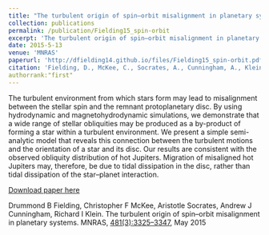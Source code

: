 ```yaml
---
title: "The turbulent origin of spin–orbit misalignment in planetary systems"
collection: publications
permalink: /publication/Fielding15_spin-orbit
excerpt: 'The turbulent origin of spin–orbit misalignment in planetary systems.'
date: 2015-5-13
venue: 'MNRAS'
paperurl: 'http://dfielding14.github.io/files/Fielding15_spin-orbit.pdf'
citation: 'Fielding, D., McKee, C., Socrates, A., Cunningham, A., Klein, R. (2015). &quot;The turbulent origin of spin–orbit misalignment in planetary systems.&quot; <i>MNRAS</i>. 450(3), 3306-3318. May 2015.'
authorrank:"first"
---
```

The turbulent environment from which stars form may lead to misalignment between the stellar spin and the remnant protoplanetary disc. By using hydrodynamic and magnetohydrodynamic simulations, we demonstrate that a wide range of stellar obliquities may be produced as a by-product of forming a star within a turbulent environment. We present a simple semi-analytic model that reveals this connection between the turbulent motions and the orientation of a star and its disc. Our results are consistent with the observed obliquity distribution of hot Jupiters. Migration of misaligned hot Jupiters may, therefore, be due to tidal dissipation in the disc, rather than tidal dissipation of the star–planet interaction.

[Download paper here](http://dfielding14.github.io/files/Fielding15_spin-orbit.pdf)

Drummond B Fielding, Christopher F McKee, Aristotle Socrates, Andrew J Cunningham, Richard I Klein. The turbulent origin of spin–orbit misalignment in planetary systems. MNRAS, [481(3):3325–3347](https://academic.oup.com/mnras/article/450/3/3306/1071510), May 2015
